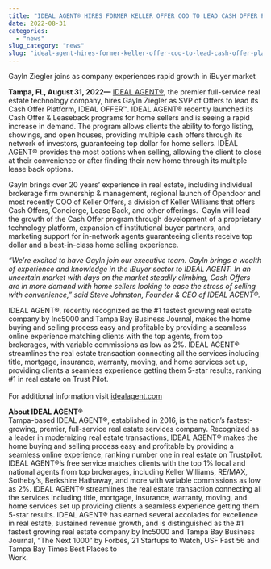 ```yaml
---
title: "IDEAL AGENT® HIRES FORMER KELLER OFFER COO TO LEAD CASH OFFER PLATFORM, IDEAL OFFER"
date: 2022-08-31
categories: 
  - "news"
slug_category: "news"
slug: "ideal-agent-hires-former-keller-offer-coo-to-lead-cash-offer-platform-ideal-offer/"
---
```


Gayln Ziegler joins as company experiences rapid growth in iBuyer market 

  

****Tampa, FL, August 31, 2022**—** [I](https://idealagent.com?utm_source=blog&utm_medium=press_release&utm_campaign=gayln)[DEAL AGENT®](https://idealagent.com?utm_source=blog&utm_medium=press_release&utm_campaign=gayln), the premier full-service real estate technology company, hires Gayln Ziegler as SVP of Offers to lead its Cash Offer Platform, IDEAL OFFER™. IDEAL AGENT® recently launched its Cash Offer & Leaseback programs for home sellers and is seeing a rapid increase in demand. The program allows clients the ability to forgo listing, showings, and open houses, providing multiple cash offers through its network of investors, guaranteeing top dollar for home sellers. IDEAL AGENT® provides the most options when selling, allowing the client to close at their convenience or after finding their new home through its multiple lease back options.   
  
Gayln brings over 20 years’ experience in real estate, including individual brokerage firm ownership & management, regional launch of Opendoor and most recently COO of Keller Offers, a division of Keller Williams that offers Cash Offers, Concierge, Lease Back, and other offerings.  Gayln will lead the growth of the Cash Offer program through development of a proprietary technology platform, expansion of institutional buyer partners, and marketing support for in-network agents guaranteeing clients receive top dollar and a best-in-class home selling experience.   
  
_“We’re excited to have Gayln join our executive team. Gayln brings a wealth of experience and knowledge in the iBuyer sector to IDEAL AGENT. In an uncertain market with days on the market steadily climbing, Cash Offers are in more demand with home sellers looking to ease the stress of selling with convenience,” said Steve Johnston, Founder & CEO of IDEAL AGENT®._   
  
IDEAL AGENT®, recently recognized as the #1 fastest growing real estate company by Inc5000 and Tampa Bay Business Journal, makes the home buying and selling process easy and profitable by providing a seamless online experience matching clients with the top agents, from top brokerages, with variable commissions as low as 2%. IDEAL AGENT® streamlines the real estate transaction connecting all the services including title, mortgage, insurance, warranty, moving, and home services set up, providing clients a seamless experience getting them 5-star results, ranking #1 in real estate on Trust Pilot.    
   
For additional information visit [idealagent.com](https://idealagent.com?utm_source=blog&utm_medium=press_release&utm_campaign=gayln)    
  
**About IDEAL AGENT®**   
Tampa-based IDEAL AGENT®, established in 2016, is the nation’s fastest-growing, premier, full-service real estate services company. Recognized as a leader in modernizing real estate transactions, IDEAL AGENT® makes the home buying and selling process easy and profitable by providing a seamless online experience, ranking number one in real estate on Trustpilot. IDEAL AGENT®’s free service matches clients with the top 1% local and national agents from top brokerages, including Keller Williams, RE/MAX, Sotheby’s, Berkshire Hathaway, and more with variable commissions as low as 2%. IDEAL AGENT® streamlines the real estate transaction connecting all the services including title, mortgage, insurance, warranty, moving, and home services set up providing clients a seamless experience getting them 5-star results. IDEAL AGENT® has earned several accolades for excellence in real estate, sustained revenue growth, and is distinguished as the #1 fastest growing real estate company by Inc5000 and Tampa Bay Business Journal, “The Next 1000” by Forbes, 21 Startups to Watch, USF Fast 56 and Tampa Bay Times Best Places to Work.                                                                                                

###
